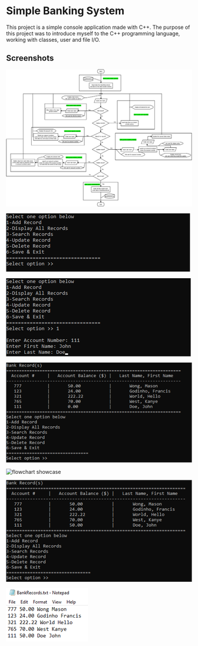 # Simple Banking System
This project is a simple console application made with C++. The purpose of this project was to 
introduce myself to the C++ programming language, working with classes, user and file I/O.

## Screenshots
![flowchart showcase](screenshots/flowchart.png)

![flowchart showcase](screenshots/mainmenu.PNG)

![flowchart showcase](screenshots/newRecord.png)

![flowchart showcase](screenshots/allRecords.png)

![flowchart showcase](screenshots/udpateRecord.png)

![flowchart showcase](screenshots/recordsUpdated.png)

![flowchart showcase](screenshots/txtRecords.png)